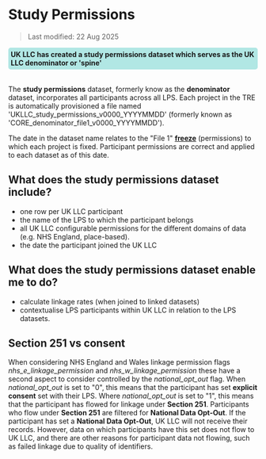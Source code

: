 # Study Permissions
>Last modified: 22 Aug 2025
<div style="background-color: rgba(0, 178, 169, 0.3); padding: 5px; border-radius: 5px;"><strong>UK LLC has created a study permissions dataset which serves as the UK LLC denominator or 'spine'</strong></div>  
<br>  

The **study permissions** dataset, formerly know as the **denominator** dataset, incorporates all participants across all LPS. 
Each project in the TRE is automatically provisioned a file named 'UKLLC_study_permissions_v0000_YYYYMMDD' (formerly known as 'CORE_denominator_file1_v0000_YYYYMMDD').  

The date in the dataset name relates to the "File 1" [**freeze**](../../../../ukllc_key_facts/Sample/UKLLC_sample.md) (permissions) to which each project is fixed. Participant permissions are correct and applied to each dataset as of this date. 

## What does the study permissions dataset include?
* one row per UK LLC participant 
* the name of the LPS to which the participant belongs
* all UK LLC configurable permissions for the different domains of data (e.g. NHS England, place-based). 
* the date the participant joined the UK LLC


## What does the study permissions dataset enable me to do?
* calculate linkage rates (when joined to linked datasets)
* contextualise LPS participants within UK LLC in relation to the LPS datasets. 

## Section 251 vs consent
When considering NHS England and Wales linkage permission flags *nhs_e_linkage_permission* and *nhs_w_linkage_permission* these have a second aspect to consider controlled by the *national_opt_out* flag. When *national_opt_out* is set to "0", this means that the participant has set **explicit consent** set with their LPS. Where *national_opt_out* is set to "1", this means that the participant has flowed for linkage under **Section 251**. Participants who flow under **Section 251** are filtered for **National Data Opt-Out**. If the participant has set a **National Data Opt-Out**, UK LLC will not receive their records. However, data on which participants have this set does not flow to UK LLC, and there are other reasons for participant data not flowing, such as failed linkage due to quality of identifiers.
<br>


